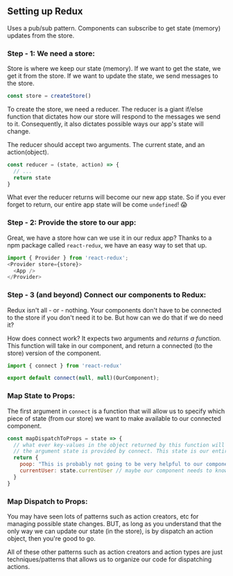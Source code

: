 ## Setting up Redux
Uses a pub/sub pattern. Components can subscribe to get state (memory) updates from the store.

### Step - 1: We need a store:
Store is where we keep our state (memory). If we want to get the state, we get it from the store. If we want to update the state, we send messages to the store.
```javascript
const store = createStore()
```
To create the store, we need a reducer. The reducer is a giant if/else function that dictates how our store will respond to the messages we send to it. Consequently, it also dictates possible ways our app's state will change.


The reducer should accept two arguments. The current state, and an action(object).
```javascript
const reducer = (state, action) => {
  // ...
  return state
}
```
What ever the reducer returns will become our new app state. So if you ever forget to return, our entire app state will be come `undefined`! 😱 
### Step - 2: Provide the store to our app:
Great, we have a store how can we use it in our redux app? Thanks to a npm package called `react-redux`, we have an easy way to set that up.

```javascript
import { Provider } from 'react-redux';
<Provider store={store}>
  <App />
</Provider>
```

### Step - 3 (and beyond) Connect our components to Redux:
Redux isn't all - or - nothing. Your components don't have to be connected to the store if you don't need it to be. But how can we do that if we do need it?


How does connect work? It expects two arguments and *returns a function.* This function will take in our component, and return a connected (to the store) version of the component.
```javascript
import { connect } from 'react-redux'

export default connect(null, null)(OurComponent);
```

### Map State to Props:
The first argument in `connect` is a function that will allow us to specify which piece of state (from our store) we want to make available to our connected component.
```javascript
const mapDispatchToProps = state => {
  // what ever key-values in the object returned by this function will show up as props in our connected component.
  // the argument state is provided by connect. This state is our entire state-tree from the store.
  return {
    poop: "This is probably not going to be very helpful to our component",
    currentUser: state.currentUser // maybe our component needs to know who the current user is. This will make that possible.
  }
}
```

### Map Dispatch to Props:
You may have seen lots of patterns such as action creators, etc for managing possible state changes. BUT, as long as you understand that the only way we can update our state (in the store), is by dispatch an action object, then you're good to go.


All of these other patterns such as action creators and action types are just techniques/patterns that allows us to organize our code for dispatching actions.
